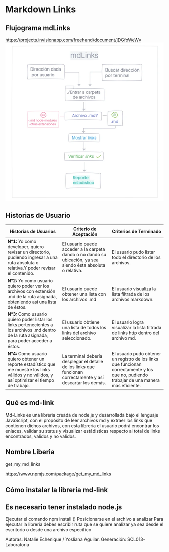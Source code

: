# Markdown Links

## Flujograma mdLinks

https://projects.invisionapp.com/freehand/document/jDGfoWeWv
![md-links](./images/flujomdlinks.webp)

## Historias de Usuario

| Historias de Usuarios                                                                                                                            | Criterio de Aceptación                                                                                       | Criterios de Terminado                                                                                                                    |
|--------------------------------------------------------------------------------------------------------------------------------------------------|--------------------------------------------------------------------------------------------------------------|-------------------------------------------------------------------------------------------------------------------------------------------|
| **N°1:** Yo como developer, quiero revisar un directorio, pudiendo ingresar a una ruta absoluta o relativa.Y poder revisar el contenido.         | El usuario puede acceder a la carpeta dando o no dando su ubicación, ya sea siendo ésta absoluta o relativa. | El usuario pudo listar todo el directorio de los archivos.                                                                                |
| **N°2:** Yo como usuario quiero poder ver los archivos con extensión .md de la ruta asignada, obteniendo así una lista de éstos.                 | El usuario puede obtener una lista con los archivos .md                                                      | El usuario visualiza la lista filtrada de los archivos markdown.                                                                          |
| **N°3:** Como usuario quiero poder listar los links pertenecientes a los archivos .md dentro de la ruta asignada, para poder acceder a éstos.    | El usuario obtiene una lista de todos los links del archivo seleccionado.                                    | El usuario logra visualizar la lista filtrada de links http dentro del archivo md.                                                        |
| **N°4:** Como usuario quiero obtener un reporte estadístico que me muestre los links válidos y no válidos, y así optimizar el tiempo de trabajo. | La terminal debería desplegar el detalle de los links que funcionan correctamente y así descartar los demás. | El usuario pudo obtener un registro de los links que funcionan correctamente y los que no, pudiendo trabajar de una manera más eficiente. |

## Qué es md-link

Md-Links es una librería creada de node.js y desarrollada bajo el lenguaje JavaScript, con el propósito de leer archivos md y extraer los links que contienen dichos archivos, con esta librería el usuario podrá  encontrar los enlaces, validar su status y visualizar estádisticas respecto al total de links encontrados, validos y no validos.

## Nombre Liberia 

get_my_md_links

https://www.npmjs.com/package/get_my_md_links


## Cómo instalar la librería md-link

## Es necesario tener instalado node.js
   Ejecutar el comando npm install ()
   Posicionarse en el archivo a analizar
   Para ejecutar la libreria debes escribir ruta que se quiere analizar ya sea desde el escritorio o desde una archivo especifico


Autoras: Natalie Echenique / Yosliana Aguilar.
Generación: SCL013-Laboratoria

